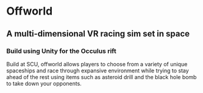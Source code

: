 # Offworld
## A multi-dimensional VR racing sim set in space
### Build using Unity for the Occulus rift 

Build at SCU, offworld allows players to choose from a variety of unique spaceships and race through expansive environment while trying to stay ahead of the rest using items such as asteroid drill and the black hole bomb to take down your opponents.
